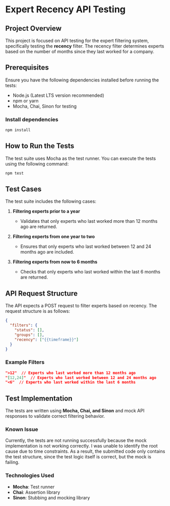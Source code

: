 # Expert Recency API Testing

## Project Overview
This project is focused on API testing for the expert filtering system, specifically testing the **recency** filter. The recency filter determines experts based on the number of months since they last worked for a company.

## Prerequisites
Ensure you have the following dependencies installed before running the tests:

- Node.js (Latest LTS version recommended)
- npm or yarn
- Mocha, Chai, Sinon for testing

### Install dependencies
```sh
npm install
```

## How to Run the Tests
The test suite uses Mocha as the test runner. You can execute the tests using the following command:

```sh
npm test
```

## Test Cases
The test suite includes the following cases:

1. **Filtering experts prior to a year**
   - Validates that only experts who last worked more than 12 months ago are returned.

2. **Filtering experts from one year to two**
   - Ensures that only experts who last worked between 12 and 24 months ago are included.

3. **Filtering experts from now to 6 months**
   - Checks that only experts who last worked within the last 6 months are returned.

## API Request Structure
The API expects a POST request to filter experts based on recency. The request structure is as follows:

```json
{
  "filters": {
    "status": [],
    "groups": [],
    "recency": ["{{timeframe}}"]
  }
}
```

### Example Filters
```json
">12"  // Experts who last worked more than 12 months ago
"[12,24]"  // Experts who last worked between 12 and 24 months ago
"<6"  // Experts who last worked within the last 6 months
```

## Test Implementation
The tests are written using **Mocha, Chai, and Sinon** and mock API responses to validate correct filtering behavior.

### Known Issue
Currently, the tests are not running successfully because the mock implementation is not working correctly. I was unable to identify the root cause due to time constraints. As a result, the submitted code only contains the test structure, since the test logic itself is correct, but the mock is failing.

### Technologies Used
- **Mocha**: Test runner
- **Chai**: Assertion library
- **Sinon**: Stubbing and mocking library

